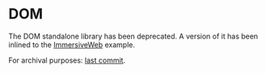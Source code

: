 # DOM

The DOM standalone library has been deprecated. A version of it has been inlined to the [ImmersiveWeb](../ImmersiveWeb/) example.

For archival purposes: [last commit](https://github.com/rajsite/webvi-experiments/tree/e25a9ee189b681ea21c0e4541c4685734ecc310a/DOM).
